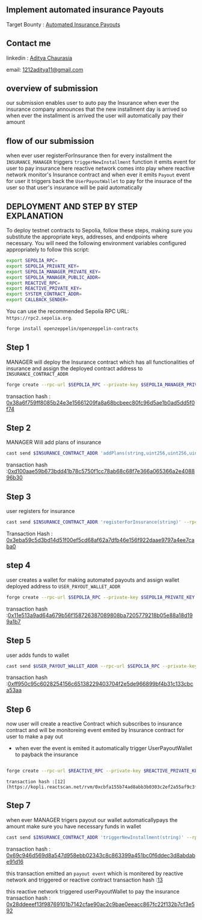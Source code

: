 


## Implement automated insurance Payouts

Target Bounty  : [Automated Insurance Payouts](https://github.com/Reactive-Network/reactive-bounties/issues/6)


## Contact me

linkedin : [Aditya Chaurasia](https://www.linkedin.com/in/aditya-chaurasia-10998622b/?utm_source=share&utm_campaign=share_via&utm_content=profile&utm_medium=android_app)

email: 1212aditya11@gmail.com




## overview of submission 

our submission enables user to auto pay the Insurance when ever the insurance company announces that the new installment day is arrived so when ever the installment is arrived the user will automatically pay their amount 

## flow of our submission

when ever user registerForInsurance then for every installment the `INSURANCE_MANAGER` triggers `triggerNewInstallment` function it emits event for user to pay insurance here reactive network comes into play where reactive network monitor's Insurance contract and when ever it emits `Payout` event for user it triggers back the `UserPayoutWallet` to pay for the insurace of the user so that user's insurance will be paid automatically


## DEPLOYMENT AND STEP BY STEP EXPLANATION 


To deploy testnet contracts to Sepolia, follow these steps, making sure you substitute the appropriate keys, addresses, and endpoints where necessary. You will need the following environment variables configured appropriately to follow this script:

```bash 
export SEPOLIA_RPC=
export SEPOLIA_PRIVATE_KEY=
export SEPOLIA_MANAGER_PRIVATE_KEY=
export SEPOLIA_MANAGER_PUBLIC_ADDR=
export REACTIVE_RPC=
export REACTIVE_PRIVATE_KEY=
export SYSTEM_CONTRACT_ADDR=
export CALLBACK_SENDER=
```


You can use the recommended Sepolia RPC URL: `https://rpc2.sepolia.org`.

```bash
forge install openzeppelin/openzeppelin-contracts
```

## Step 1 

MANAGER will deploy the Insurance contract which has all functionalities of insurance and assign the deployed contract address to `INSURANCE_CONTRACT_ADDR`

```bash
forge create --rpc-url $SEPOLIA_RPC --private-key $SEPOLIA_MANAGER_PRIVATE_KEY src/demos/AutomatedInsurancePayout/InsuranceContract.sol:Insurance --constructor-args $SEPOLIA_MANAGER_PUBLIC_ADDR --legacy

```
transaction hash : [0x38a6f759ff8085b24e3e15661209fa8a68bcbeec80fc96d5ae1b0ad5dd5f0f74](https://sepolia.etherscan.io/tx/0x38a6f759ff8085b24e3e15661209fa8a68bcbeec80fc96d5ae1b0ad5dd5f0f74)


## Step 2 

MANAGER Will add plans of insurance 

```bash
cast send $INSURANCE_CONTRACT_ADDR 'addPlans(string,uint256,uint256,uint256,uint256)' --rpc-url $SEPOLIA_RPC --private-key $SEPOLIA_MANAGER_PRIVATE_KEY  <plan name> <total_pay> <installment amount> <no of installments> < no of months>  --legacy 

```

transaction hash :[0xd100aae59b673bdd41b78c5750f1cc78ab68c68f7e366a065366a2e408896b30](https://sepolia.etherscan.io/tx/0xd100aae59b673bdd41b78c5750f1cc78ab68c68f7e366a065366a2e408896b30)


## Step 3 

user registers for insurance 

```bash
cast send $INSURANCE_CONTRACT_ADDR 'registerForInsurance(string)' --rpc-url $SEPOLIA_RPC --private-key $SEPOLIA_PRIVATE_KEY  <plan name>  --legacy 
```
Transaction Hash : [0x3eba59c5d3bd14d51f00ef5cd68af62a7dfb46e156f922daae9797a4ee7caba0](https://sepolia.etherscan.io/tx/0x3eba59c5d3bd14d51f00ef5cd68af62a7dfb46e156f922daae9797a4ee7caba0)

## step 4 

user creates a wallet for making automated payouts and assign wallet deployed address to `USER_PAYOUT_WALLET_ADDR`

```bash 
forge create --rpc-url $SEPOLIA_RPC --private-key $SEPOLIA_PRIVATE_KEY src/demos/AutomatedInsurancePayout/UserPayoutWallet.sol:UserPayoutWallet --constructor-args $CALLBACK_SENDER  $INSURANCE_CONTRACT_ADDR --legacy 

```
transaction hash :[0x11e513a9ad64a679b56f158726387089808ba7205779218b05e88a18d199a1b7](https://sepolia.etherscan.io/tx/0x11e513a9ad64a679b56f158726387089808ba7205779218b05e88a18d199a1b7)

## Step 5 

user adds funds to wallet 
```bash 
cast send $USER_PAYOUT_WALLET_ADDR --rpc-url $SEPOLIA_RPC --private-key $SEPOLIA_PRIVATE_KEY --value 0.01ether --legacy 
```
transaction hash :[0xff950c95c6028254156c65138229403704f2e5de966899bf4b31c133cbca53aa](https://sepolia.etherscan.io/tx/0xff950c95c6028254156c65138229403704f2e5de966899bf4b31c133cbca53aa)

## Step 6 

now user will create a reactive Contract which subscribes to insurance contract and will be monitoreing event emited by Insurance contract for user to make a pay out 

- when ever the event is emited it automatically trigger UserPayoutWallet to payback the insurance 


```bash

forge create --rpc-url $REACTIVE_RPC --private-key $REACTIVE_PRIVATE_KEY src/demos/AutomatedInsurancePayout/reactive.sol:Reactive --constructor-args $SYSTEM_CONTRACT_ADDR $INSURANCE_CONTRACT_ADDR $USER_PAYOUT_WALLET_ADDR --legacy
```
    transaction hash :[12](https://kopli.reactscan.net/rvm/0xcbfa155b74ad8abb3b0303c2ef2a55af9c3fb5bb/12)


## Step 7 

when ever MANAGER trigers payout our wallet automaticallypays the amount make sure you have necessary funds in wallet

```bash 
cast send $INSURANCE_CONTRACT_ADDR 'triggerNewInstallment(string)' --rpc-url $SEPOLIA_RPC --private-key $SEPOLIA_MANAGER_PRIVATE_KEY  <plan name>  --legacy 
```

transaction hash : [0x69c946d569d8a547d958ebb02343c8c863399a451bc0f6ddec3d8abdabe91d16](https://sepolia.etherscan.io/tx/0x69c946d569d8a547d958ebb02343c8c863399a451bc0f6ddec3d8abdabe91d16)

this transaction emitted an `payout event` which is monitered by reactive network and triggered or reactive contract 
transaction hash :[13](https://kopli.reactscan.net/rvm/0xcbfa155b74ad8abb3b0303c2ef2a55af9c3fb5bb/13)

this reactive network triggered userPayoutWallet to pay the insurance 
transaction hash : [0x28ddeeef13f98769101b7142cfae90ac2c9bae0eeacc867fc22f132b7cf3e592](https://sepolia.etherscan.io/tx/0x28ddeeef13f98769101b7142cfae90ac2c9bae0eeacc867fc22f132b7cf3e592)
